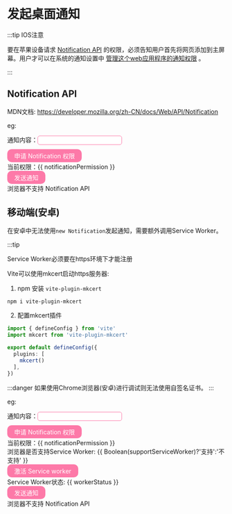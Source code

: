 # 发起桌面通知

:::tip IOS注意

要在苹果设备请求 [Notification API](https://developer.mozilla.org/zh-CN/docs/Web/API/Notification) 的权限，必须告知用户首先将网页添加到主屏幕。用户才可以在系统的通知设置中 [管理这个web应用程序的通知权限](https://support.apple.com/zh-cn/108781) 。

:::

## Notification API

MDN文档: https://developer.mozilla.org/zh-CN/docs/Web/API/Notification

eg: 

<div v-if="hasapi">
<div style="margin:0 0 10px 0">
通知内容：<input class="inputstyle" v-model="inputVal"/>
</div>
<div>
<div class="buttonstyle" @click="getPermission">申请 Notification 权限</div> 
<div>当前权限：{{ notificationPermission }}</div>
<div class="buttonstyle" v-show="notificationPermission=='granted'" @click="sendNotification">发送通知</div> 
</div>
</div>
<div v-else>浏览器不支持 Notification API</div>



## 移动端(安卓)

在安卓中无法使用`new Notification`发起通知，需要额外调用Service Worker。

:::tip 

Service Worker必须要在https环境下才能注册

Vite可以使用mkcert启动https服务器: 

1. npm 安装 `vite-plugin-mkcert`

```bash
npm i vite-plugin-mkcert
```

2. 配置mkcert插件

```ts
import { defineConfig } from 'vite'
import mkcert from 'vite-plugin-mkcert'

export default defineConfig({
  plugins: [
    mkcert()
  ],
})
```



:::danger 如果使用Chrome浏览器(安卓)进行调试则无法使用自签名证书。
:::

eg: 

<div v-if="hasapi">
<div style="margin:0 0 10px 0">
通知内容：<input class="inputstyle" v-model="inputVal2"/>
</div>
<div>
<div class="buttonstyle" @click="getPermission">申请 Notification 权限</div> 
<div>当前权限：{{ notificationPermission }}</div>

<div>浏览器是否支持Service Worker: {{ Boolean(supportServiceWorker)?'支持':'不支持' }}</div> 

<div v-show="Boolean(supportServiceWorker)"  class="buttonstyle" @click="activeWorker">激活 Service worker</div> 
<div v-show="Boolean(supportServiceWorker)" >Service Worker状态: {{ workerStatus }}</div>
<div class="buttonstyle" v-show="notificationPermission=='granted'&&workerStatus=='Service worker已激活'" @click="sendNotification2">发送通知</div> 
</div>
</div>
<div v-else>浏览器不支持 Notification API</div>

<script setup>
import { ref, onMounted } from 'vue'
const inputVal = ref('Message')
const inputVal2 = ref('Message')

const hasapi = "Notification" in window

const getPermission=()=> {
    Notification.requestPermission().then(permission=>{
        notificationPermission.value=permission
    })
}

const sendNotification=()=>{
    new Notification("阿纸",{
        body: inputVal.value,
        image: 'https://baizhi958216.github.io/baizhi958216.png',
        icon: 'https://baizhi958216.github.io/baizhi958216.png',
        lang: 'zh-cn',
        requireInteraction: true
    })
}

const activeWorker = async ()=>{
    navigator.serviceWorker.register("/sw.js",{
      scope: "./"
    }).then(registration=>{
      workerStatus.value = "Service worker已激活"
    }).catch(err=>{
      workerStatus.value = err
    });
}

const sendNotification2= async ()=>{
  navigator.serviceWorker.ready.then(function(registration) {
    registration.showNotification("阿纸",{
      body: inputVal2.value,
      image: 'https://baizhi958216.github.io/baizhi958216.png',
      icon: 'https://baizhi958216.github.io/baizhi958216.png',
      lang: 'zh-cn',
      requireInteraction: true
    });
  });
}

const notificationPermission = ref('none')
const supportServiceWorker = "serviceWorker" in navigator
const workerStatus = ref('none')

onMounted(()=>{
    notificationPermission.value = Notification.permission
})
</script>

<style>
.flex{
    display:flex;
}
.items-center{
    align-items:center;
}
.inputstyle{
    border: 1px solid rgba(253, 121, 168,1.0);
    padding: 2px 8px;
    border-radius: 5px;
}
.buttonstyle{
    background: rgba(253, 121, 168,1.0);
    color:#fff;
    width: fit-content;
    padding: 5px 16px;
    border-radius: 10px;
    cursor: pointer;
    user-select:none
}
</style>